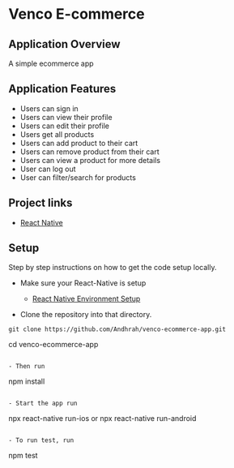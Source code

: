 # Venco E-commerce

## Application Overview
A simple ecommerce app

## Application Features
- Users can sign in
- Users can view their profile
- Users can edit their profile
- Users get all products
- Users can add product to their cart
- Users can remove product from their cart
- Users can view a product for more details
- User can log out
- User can filter/search for products

## Project links

- [React Native](https://reactnative.dev/)

## Setup
Step by step instructions on how to get the code setup locally.

- Make sure your React-Native is setup
  - [React Native Environment Setup](https://reactnative.dev/docs/environment-setup)


- Clone the repository into that directory.

```
git clone https://github.com/Andhrah/venco-ecommerce-app.git

```
cd venco-ecommerce-app
```

- Then run

```
npm install
```

- Start the app run

```
npx react-native run-ios or npx react-native run-android
```

- To run test, run

```
npm test
```